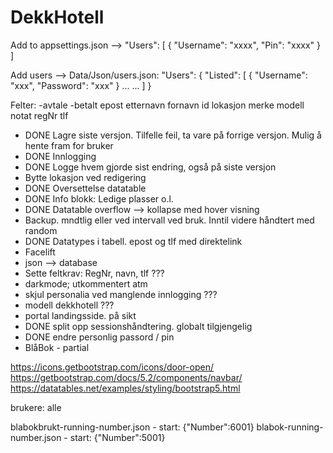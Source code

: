 
# DekkHotell

Add to appsettings.json -->
"Users": [
    {
      "Username": "xxxx",
      "Pin": "xxxx"
    }
  ]
  
 Add users --> Data/Json/users.json:
 "Users": {
    "Listed": [
      {
        "Username": "xxx",
        "Password": "xxx"
      }
	  ...
	  ...
    ]
  }
  
  
  
Felter:
-avtale
-betalt
epost
etternavn
fornavn
id
lokasjon
merke
modell
notat
regNr
tlf

* DONE Lagre siste versjon. Tilfelle feil, ta vare på forrige versjon. Mulig å hente fram for bruker
* DONE Innlogging
* DONE Logge hvem gjorde sist endring, også på siste versjon
* Bytte lokasjon ved redigering
* DONE Oversettelse datatable
* DONE Info blokk: Ledige plasser o.l.
* DONE Datatable overflow --> kollapse med hover visning
* Backup. mndtlig eller ved intervall ved bruk. Inntil videre håndtert med random
* DONE Datatypes i tabell. epost og tlf med direktelink
* Facelift
* json --> database
* Sette feltkrav: RegNr, navn, tlf ???
* darkmode; utkommentert atm
* skjul personalia ved manglende innlogging ???
* modell dekkhotell ???
* portal landingsside. på sikt
* DONE split opp sessionshåndtering. globalt tilgjengelig
* DONE endre personlig passord / pin
* BlåBok - partial

https://icons.getbootstrap.com/icons/door-open/
https://getbootstrap.com/docs/5.2/components/navbar/
https://datatables.net/examples/styling/bootstrap5.html

brukere: alle


blabokbrukt-running-number.json - start: {"Number":6001}
blabok-running-number.json - start: {"Number":5001}